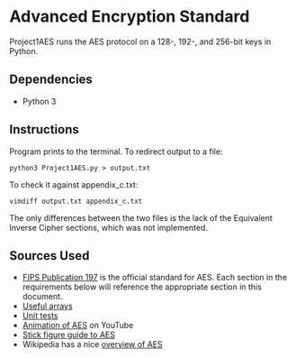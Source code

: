# Advanced Encryption Standard

Project1AES runs the AES protocol on a 128-, 192-, and 256-bit keys in Python.

## Dependencies

- Python 3

## Instructions

Program prints to the terminal. To redirect output to a file:

```
python3 Project1AES.py > output.txt
```

To check it against appendix_c.txt:

```
vimdiff output.txt appendix_c.txt
```

The only differences between the two files is the lack of the Equivalent Inverse Cipher sections, which was not implemented.

## Sources Used

<ul> <li> <a href="https://nvlpubs.nist.gov/nistpubs/FIPS/NIST.FIPS.197.pdf" target="_blank" rel="noopener noreferrer">FIPS Publication 197</a> is the official standard for AES. Each section in the requirements below will reference the appropriate section in this document.</li> <li><a href="https://userlab.utk.edu/courses/cosc483/resources/aes-arrays">Useful arrays</a></li> <li><a href="https://userlab.utk.edu/courses/cosc483/resources/aes-unit-tests">Unit tests</a></li> <li> <a href="https://www.youtube.com/watch?v=gP4PqVGudtg" target="_blank" rel="noopener noreferrer">Animation of AES</a> on YouTube</li> <li><a href="http://www.moserware.com/assets/stick-figure-guide-to-advanced/A%20Stick%20Figure%20Guide%20to%20the%20Advanced%20Encryption%20Standard%20%28AES%29.pdf" target="_blank" rel="noopener noreferrer">Stick figure guide to AES</a></li> <li>Wikipedia has a nice <a href="http://en.wikipedia.org/wiki/Advanced_Encryption_Standard" target="_blank" rel="noopener noreferrer">overview of AES</a>